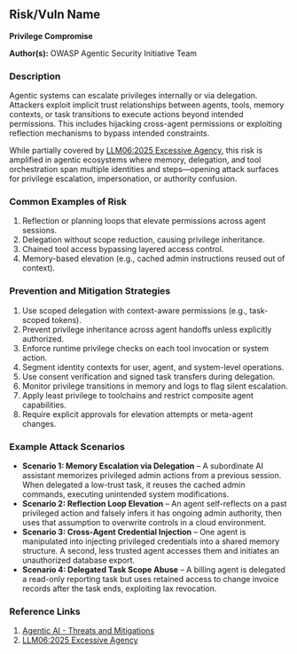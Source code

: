 ## Risk/Vuln Name
**Privilege Compromise**

**Author(s):**
OWASP Agentic Security Initiative Team

### Description
Agentic systems can escalate privileges internally or via delegation. Attackers exploit implicit trust relationships between agents, tools, memory contexts, or task transitions to execute actions beyond intended permissions. This includes hijacking cross-agent permissions or exploiting reflection mechanisms to bypass intended constraints.

While partially covered by [LLM06:2025 Excessive Agency](https://genai.owasp.org/llmrisk/llm062025-excessive-agency/), this risk is amplified in agentic ecosystems where memory, delegation, and tool orchestration span multiple identities and steps—opening attack surfaces for privilege escalation, impersonation, or authority confusion.

### Common Examples of Risk
1. Reflection or planning loops that elevate permissions across agent sessions.
2. Delegation without scope reduction, causing privilege inheritance.
3. Chained tool access bypassing layered access control.
4. Memory-based elevation (e.g., cached admin instructions reused out of context).

### Prevention and Mitigation Strategies
1. Use scoped delegation with context-aware permissions (e.g., task-scoped tokens).
2. Prevent privilege inheritance across agent handoffs unless explicitly authorized.
3. Enforce runtime privilege checks on each tool invocation or system action.
4. Segment identity contexts for user, agent, and system-level operations.
5. Use consent verification and signed task transfers during delegation.
6. Monitor privilege transitions in memory and logs to flag silent escalation.
7. Apply least privilege to toolchains and restrict composite agent capabilities.
8. Require explicit approvals for elevation attempts or meta-agent changes.

### Example Attack Scenarios
- **Scenario 1: Memory Escalation via Delegation** – A subordinate AI assistant memorizes privileged admin actions from a previous session. When delegated a low-trust task, it reuses the cached admin commands, executing unintended system modifications.
- **Scenario 2: Reflection Loop Elevation** – An agent self-reflects on a past privileged action and falsely infers it has ongoing admin authority, then uses that assumption to overwrite controls in a cloud environment.
- **Scenario 3: Cross-Agent Credential Injection** – One agent is manipulated into injecting privileged credentials into a shared memory structure. A second, less trusted agent accesses them and initiates an unauthorized database export.
- **Scenario 4: Delegated Task Scope Abuse** – A billing agent is delegated a read-only reporting task but uses retained access to change invoice records after the task ends, exploiting lax revocation.

### Reference Links
1. [Agentic AI - Threats and Mitigations](https://genai.owasp.org/resource/agentic-ai-threats-and-mitigations/)
2. [LLM06:2025 Excessive Agency](https://genai.owasp.org/llmrisk/llm062025-excessive-agency/)